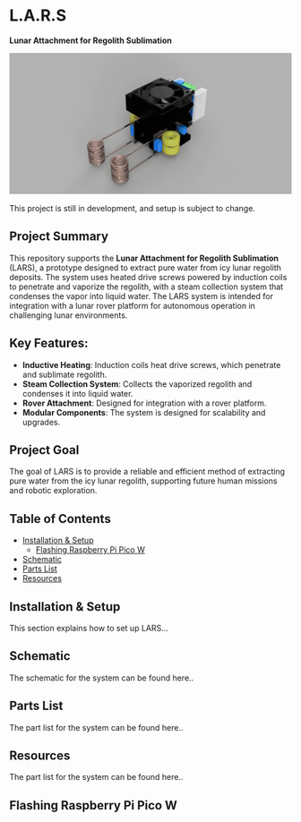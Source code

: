 # L.A.R.S  
**Lunar Attachment for Regolith Sublimation**

![Spinning Model](test.gif)


This project is still in development, and setup is subject to change.

## Project Summary
This repository supports the **Lunar Attachment for Regolith Sublimation** (LARS), a prototype designed to extract pure water from icy lunar regolith deposits. The system uses heated drive screws powered by induction coils to penetrate and vaporize the regolith, with a steam collection system that condenses the vapor into liquid water. The LARS system is intended for integration with a lunar rover platform for autonomous operation in challenging lunar environments.


## Key Features:
- **Inductive Heating**: Induction coils heat drive screws, which penetrate and sublimate regolith.
- **Steam Collection System**: Collects the vaporized regolith and condenses it into liquid water.
- **Rover Attachment**: Designed for integration with a rover platform.
- **Modular Components**: The system is designed for scalability and upgrades.

## Project Goal
The goal of LARS is to provide a reliable and efficient method of extracting pure water from the icy lunar regolith, supporting future human missions and robotic exploration.

## Table of Contents
- [Installation & Setup](#installation-setup)
  - [Flashing Raspberry Pi Pico W](#raspberry-pi-flashing)  
- [Schematic](#schematic)
- [Parts List](#parts-list)
- [Resources](#resources)

## Installation & Setup
This section explains how to set up LARS...

## Schematic
The schematic for the system can be found here..

## Parts List
The part list for the system can be found here..

## Resources
The part list for the system can be found here..






## Flashing Raspberry Pi Pico W
